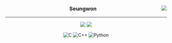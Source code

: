 <div align="center">
    
  <a href="https://solved.ac/seungdollar"><img align="right" src="http://mazandi.herokuapp.com/api?handle=seungdollar&theme=dark"/></a>

  ### Seungwon
  
  ---

  <a href="https://seungwonme.github.io/"><img src="https://img.shields.io/badge/blog-000000?style=for-the-badge&logo=github&logoColor=white"/></a>
  <a href="https://profile.intra.42.fr/users/seunan"><img src="https://img.shields.io/badge/seunan-000000?style=flat&logo=42&logoColor=white"/></a>
  <!--<a href="https://velog.io/@k1dk"><img src="https://img.shields.io/badge/k1dk.log-3DDC84?style=for-the-badge&logo=Velog&logoColor=white"/></a>-->

  <!--https://github.com/Ileriayo/markdown-badges-->
  ![C](https://img.shields.io/badge/c-%2300599C.svg?style=for-the-badge&logo=c&logoColor=white)
  ![C++](https://img.shields.io/badge/c++-%2300599C.svg?style=for-the-badge&logo=c%2B%2B&logoColor=white)
  ![Python](https://img.shields.io/badge/python-3670A0?style=for-the-badge&logo=python&logoColor=ffdd54)
  
</div>

